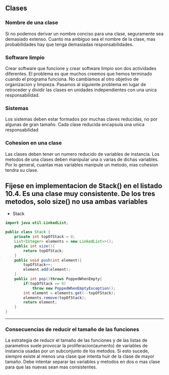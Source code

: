 ## Clases

### Nombre de una clase
Si no podemos derivar un nombre conciso para una clase, seguramente
sea demasiado extenso.
Cuanto ma ambiguo sea el nombre de la clase, mas probabilidades
hay que tenga demasiadas responsabilidades.

### Software limpio
Crear software que funcione y crear software limpio son dos 
actividades diferentes.
El problema es que muchos creemos que hemos terminado cuando el
programa funciona. No cambiamos al otro objetivo de organizacion
y limpieza. Pasamos al siguiente problema en lugar de retroceder
y dividir las clases en unidades independientes con una unica 
responsabilidad.

### Sistemas
Los sistemas deben estar formados por muchas claves reducidas, no 
por algunas de gran tamaño. Cada clase reducida encapsula una unica
responsabilidad

### Cohesion en una clase
Las clases deben tener un numero reducido de variables de instancia. Los
metodos de una clases deben manipular una o varias de dichas variables.
Por lo general, cuantas mas variables manipule un metodo, mas cohesion
tendra su clase.

Fijese en implementacion de Stack() en el listado 10.4. Es una clase
 muy consistente. De los tres metodos, solo size() no usa ambas
 variables
---
- Stack
```java
import java.util.LinkedList;

public class Stack {
    private int topOfStack = 0;
    List<Integer> elements = new LinkedList<>();
    public int size(){
        return topOfStack;
    }
    public void push(int element){
        topOfStack++;
        element.add(element);
    }
    public int pop()throws PoppedWhenEmpty{
        if(topOfStack == 0)
            throw new PoppedWhenEmptyException();
        int element = elements.get(--topOfStack);
        elements.remove(topOfStack);
        return element;
    }
}
```
---
### Consecuencias de reducir el tamaño de las funciones
La estrategia de reducir el tamaño de las funciones y de las listas
de parametros suele provocar la proliferacion(aumento) de variables
de instancia usadas por un subconjunto de los metodos. Si esto
sucede, siempre existe al menos una clase que intenta huir de la
clase de mayor tamaño. Debe intentar separar las variables y 
metodos en dos o mas clase para que las nuevas sean mas 
consistentes.

